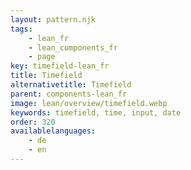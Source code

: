 ```yaml
---
layout: pattern.njk
tags: 
    - lean_fr
    - lean_components_fr
    - page
key: timefield-lean_fr
title: Timefield
alternativetitle: Timefield
parent: components-lean_fr
image: lean/overview/timefield.webp
keywords: timefield, time, input, date
order: 320
availablelanguages: 
    - de
    - en
---
```

